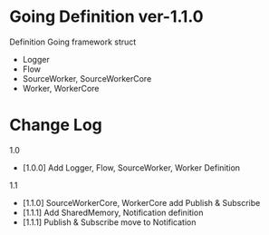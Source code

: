 # Going Definition ver-1.1.0

Definition Going framework struct

- Logger
- Flow
- SourceWorker, SourceWorkerCore
- Worker, WorkerCore

Change Log
=========================
1.0
  - [1.0.0] Add Logger, Flow, SourceWorker, Worker Definition

1.1
  - [1.1.0] SourceWorkerCore, WorkerCore add Publish & Subscribe
  - [1.1.1] Add SharedMemory, Notification definition
  - [1.1.1] Publish & Subscribe move to Notification
